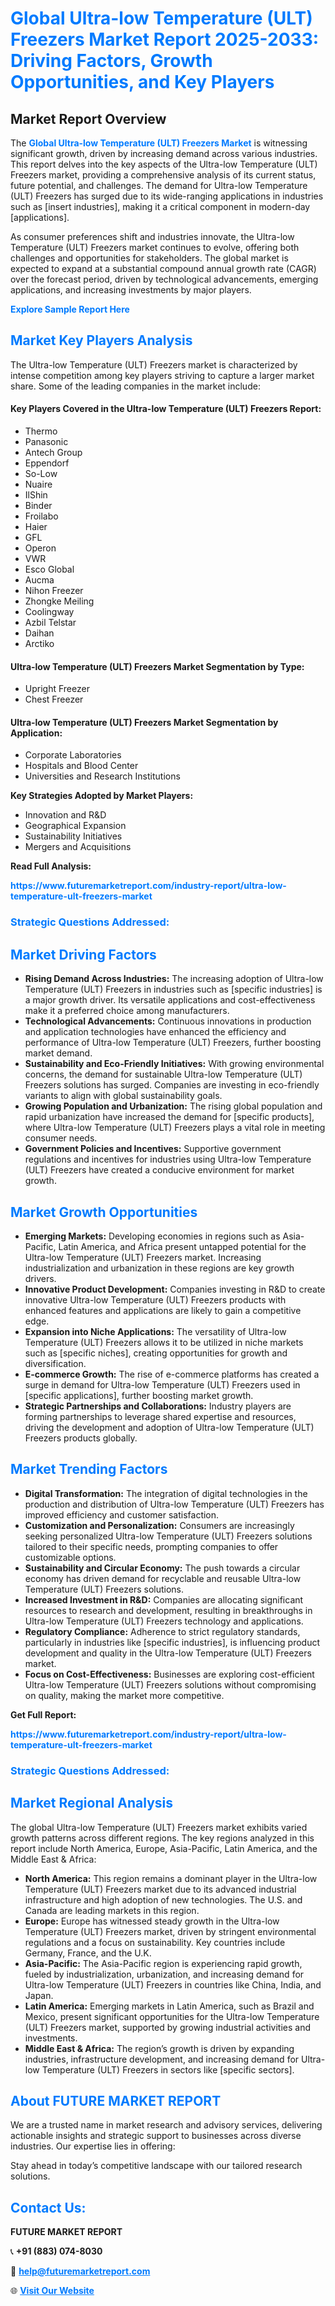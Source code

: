 <h1 style="color: #007BFF;">Global Ultra-low Temperature (ULT) Freezers Market Report 2025-2033: Driving Factors, Growth Opportunities, and Key Players</h1>

<section id="overview">
<h2>Market Report Overview</h2>
<p>The <a href="https://www.futuremarketreport.com/industry-report/ultra-low-temperature-ult-freezers-market" style="color: #007BFF; text-decoration: none;"><strong>Global Ultra-low Temperature (ULT) Freezers Market</strong></a> is witnessing significant growth, driven by increasing demand across various industries. This report delves into the key aspects of the Ultra-low Temperature (ULT) Freezers market, providing a comprehensive analysis of its current status, future potential, and challenges. The demand for Ultra-low Temperature (ULT) Freezers has surged due to its wide-ranging applications in industries such as [insert industries], making it a critical component in modern-day [applications].</p>
<p>As consumer preferences shift and industries innovate, the Ultra-low Temperature (ULT) Freezers market continues to evolve, offering both challenges and opportunities for stakeholders. The global market is expected to expand at a substantial compound annual growth rate (CAGR) over the forecast period, driven by technological advancements, emerging applications, and increasing investments by major players.</p>
</section>

<section id="overview">
<p><a href="https://www.futuremarketreport.com/request-sample/reportId=59935" style="color: #007BFF; text-decoration: none;"><strong>Explore Sample Report Here</strong></a></p>
</section>

<section id="key-players">
<h2 style="color: #007BFF;">Market Key Players Analysis</h2>
<p>The Ultra-low Temperature (ULT) Freezers market is characterized by intense competition among key players striving to capture a larger market share. Some of the leading companies in the market include:</p>
<h4>Key Players Covered in the Ultra-low Temperature (ULT) Freezers Report:</h4>
<ul><li>Thermo</li><li>Panasonic</li><li>Antech Group</li><li>Eppendorf</li><li>So-Low</li><li>Nuaire</li><li>IlShin</li><li>Binder</li><li>Froilabo</li><li>Haier</li><li>GFL</li><li>Operon</li><li>VWR</li><li>Esco Global</li><li>Aucma</li><li>Nihon Freezer</li><li>Zhongke Meiling</li><li>Coolingway</li><li>Azbil Telstar</li><li>Daihan</li><li>Arctiko</li></ul>
<h4>Ultra-low Temperature (ULT) Freezers Market Segmentation by Type:</h4>
<ul><li>Upright Freezer</li><li>Chest Freezer</li></ul>

<h4>Ultra-low Temperature (ULT) Freezers Market Segmentation by Application:</h4>
<ul><li>Corporate Laboratories</li><li>Hospitals and Blood Center</li><li>Universities and Research Institutions</li></ul>
<p><strong>Key Strategies Adopted by Market Players:</strong></p>
<ul>
<li>Innovation and R&D</li>
<li>Geographical Expansion</li>
<li>Sustainability Initiatives</li>
<li>Mergers and Acquisitions</li>
</ul>
</section>

<section>
<p><strong>Read Full Analysis: </strong></p><a href="https://www.futuremarketreport.com/industry-report/ultra-low-temperature-ult-freezers-market" style="color: #007BFF; text-decoration: none;"><strong>https://www.futuremarketreport.com/industry-report/ultra-low-temperature-ult-freezers-market</strong></a>
<h3 style="color: #007BFF;">Strategic Questions Addressed:</h3>
</section>

<section id="driving-factors">
<h2 style="color: #007BFF;">Market Driving Factors</h2>
<ul>
<li><strong>Rising Demand Across Industries:</strong> The increasing adoption of Ultra-low Temperature (ULT) Freezers in industries such as [specific industries] is a major growth driver. Its versatile applications and cost-effectiveness make it a preferred choice among manufacturers.</li>
<li><strong>Technological Advancements:</strong> Continuous innovations in production and application technologies have enhanced the efficiency and performance of Ultra-low Temperature (ULT) Freezers, further boosting market demand.</li>
<li><strong>Sustainability and Eco-Friendly Initiatives:</strong> With growing environmental concerns, the demand for sustainable Ultra-low Temperature (ULT) Freezers solutions has surged. Companies are investing in eco-friendly variants to align with global sustainability goals.</li>
<li><strong>Growing Population and Urbanization:</strong> The rising global population and rapid urbanization have increased the demand for [specific products], where Ultra-low Temperature (ULT) Freezers plays a vital role in meeting consumer needs.</li>
<li><strong>Government Policies and Incentives:</strong> Supportive government regulations and incentives for industries using Ultra-low Temperature (ULT) Freezers have created a conducive environment for market growth.</li>
</ul>
</section>

<section id="growth-opportunities">
<h2 style="color: #007BFF;">Market Growth Opportunities</h2>
<ul>
<li><strong>Emerging Markets:</strong> Developing economies in regions such as Asia-Pacific, Latin America, and Africa present untapped potential for the Ultra-low Temperature (ULT) Freezers market. Increasing industrialization and urbanization in these regions are key growth drivers.</li>
<li><strong>Innovative Product Development:</strong> Companies investing in R&D to create innovative Ultra-low Temperature (ULT) Freezers products with enhanced features and applications are likely to gain a competitive edge.</li>
<li><strong>Expansion into Niche Applications:</strong> The versatility of Ultra-low Temperature (ULT) Freezers allows it to be utilized in niche markets such as [specific niches], creating opportunities for growth and diversification.</li>
<li><strong>E-commerce Growth:</strong> The rise of e-commerce platforms has created a surge in demand for Ultra-low Temperature (ULT) Freezers used in [specific applications], further boosting market growth.</li>
<li><strong>Strategic Partnerships and Collaborations:</strong> Industry players are forming partnerships to leverage shared expertise and resources, driving the development and adoption of Ultra-low Temperature (ULT) Freezers products globally.</li>
</ul>
</section>

<section id="trending-factors">
<h2 style="color: #007BFF;">Market Trending Factors</h2>
<ul>
<li><strong>Digital Transformation:</strong> The integration of digital technologies in the production and distribution of Ultra-low Temperature (ULT) Freezers has improved efficiency and customer satisfaction.</li>
<li><strong>Customization and Personalization:</strong> Consumers are increasingly seeking personalized Ultra-low Temperature (ULT) Freezers solutions tailored to their specific needs, prompting companies to offer customizable options.</li>
<li><strong>Sustainability and Circular Economy:</strong> The push towards a circular economy has driven demand for recyclable and reusable Ultra-low Temperature (ULT) Freezers solutions.</li>
<li><strong>Increased Investment in R&D:</strong> Companies are allocating significant resources to research and development, resulting in breakthroughs in Ultra-low Temperature (ULT) Freezers technology and applications.</li>
<li><strong>Regulatory Compliance:</strong> Adherence to strict regulatory standards, particularly in industries like [specific industries], is influencing product development and quality in the Ultra-low Temperature (ULT) Freezers market.</li>
<li><strong>Focus on Cost-Effectiveness:</strong> Businesses are exploring cost-efficient Ultra-low Temperature (ULT) Freezers solutions without compromising on quality, making the market more competitive.</li>
</ul>
</section>

<section>
<p><strong>Get Full Report: </strong></p><a href="https://www.futuremarketreport.com/industry-report/ultra-low-temperature-ult-freezers-market" style="color: #007BFF; text-decoration: none;"><strong>https://www.futuremarketreport.com/industry-report/ultra-low-temperature-ult-freezers-market</strong></a>
<h3 style="color: #007BFF;">Strategic Questions Addressed:</h3>
</section>


<section id="regional-analysis">
<h2 style="color: #007BFF;">Market Regional Analysis</h2>
<p>The global Ultra-low Temperature (ULT) Freezers market exhibits varied growth patterns across different regions. The key regions analyzed in this report include North America, Europe, Asia-Pacific, Latin America, and the Middle East & Africa:</p>
<ul>
<li><strong>North America:</strong> This region remains a dominant player in the Ultra-low Temperature (ULT) Freezers market due to its advanced industrial infrastructure and high adoption of new technologies. The U.S. and Canada are leading markets in this region.</li>
<li><strong>Europe:</strong> Europe has witnessed steady growth in the Ultra-low Temperature (ULT) Freezers market, driven by stringent environmental regulations and a focus on sustainability. Key countries include Germany, France, and the U.K.</li>
<li><strong>Asia-Pacific:</strong> The Asia-Pacific region is experiencing rapid growth, fueled by industrialization, urbanization, and increasing demand for Ultra-low Temperature (ULT) Freezers in countries like China, India, and Japan.</li>
<li><strong>Latin America:</strong> Emerging markets in Latin America, such as Brazil and Mexico, present significant opportunities for the Ultra-low Temperature (ULT) Freezers market, supported by growing industrial activities and investments.</li>
<li><strong>Middle East & Africa:</strong> The region’s growth is driven by expanding industries, infrastructure development, and increasing demand for Ultra-low Temperature (ULT) Freezers in sectors like [specific sectors].</li>
</ul>
</section>

<footer>
<h2 style="color: #007BFF;">About FUTURE MARKET REPORT</h2>
<p>We are a trusted name in market research and advisory services, delivering actionable insights and strategic support to businesses across diverse industries. Our expertise lies in offering:</p>

<p>Stay ahead in today’s competitive landscape with our tailored research solutions.</p>

<h2 style="color: #007BFF;">Contact Us:</h2>
<p><strong>FUTURE MARKET REPORT</strong></p>
<p>📞 <strong>+91 (883) 074-8030</strong></p>
<p>📧 <strong><a href="mailto:help@futuremarketreport.com" style="color: #007BFF;">help@futuremarketreport.com</a></strong></p>
<p>🌐 <strong><a href="https://www.futuremarketreport.com/" style="color: #007BFF;">Visit Our Website</a></strong></p>
</footer>